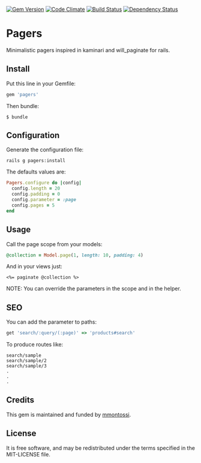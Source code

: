 [![Gem Version](https://badge.fury.io/rb/pagers.svg)](http://badge.fury.io/rb/pagers)
[![Code Climate](https://codeclimate.com/github/mmontossi/pagers/badges/gpa.svg)](https://codeclimate.com/github/mmontossi/pagers)
[![Build Status](https://travis-ci.org/mmontossi/pagers.svg)](https://travis-ci.org/mmontossi/pagers)
[![Dependency Status](https://gemnasium.com/mmontossi/pagers.svg)](https://gemnasium.com/mmontossi/pagers)

# Pagers

Minimalistic pagers inspired in kaminari and will_paginate for rails.

## Install

Put this line in your Gemfile:
```ruby
gem 'pagers'
```

Then bundle:
```
$ bundle
```

## Configuration

Generate the configuration file:
```
rails g pagers:install
```

The defaults values are:
```ruby
Pagers.configure do |config|
  config.length = 20
  config.padding = 0
  config.parameter = :page
  config.pages = 5
end
```

## Usage

Call the page scope from your models:
```ruby
@collection = Model.page(1, length: 10, padding: 4)
```

And in your views just:
```erb
<%= paginate @collection %>
```

NOTE: You can override the parameters in the scope and in the helper.

## SEO

You can add the parameter to paths:
```ruby
get 'search/:query/(:page)' => 'products#search'
```

To produce routes like:
```
search/sample
search/sample/2
search/sample/3
.
.
.
```

## Credits

This gem is maintained and funded by [mmontossi](https://github.com/mmontossi).

## License

It is free software, and may be redistributed under the terms specified in the MIT-LICENSE file.
